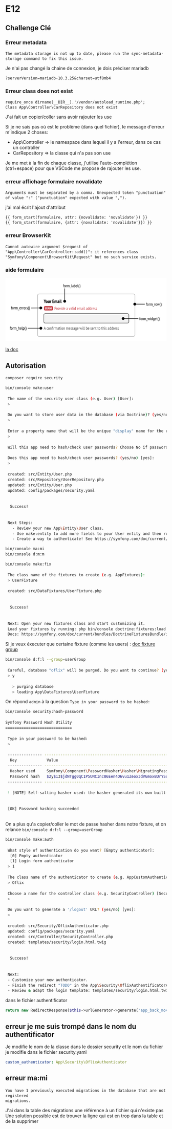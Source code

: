 # E12

## Challenge Clé

### Erreur metadata

```text
The metadata storage is not up to date, please run the sync-metadata-storage command to fix this issue.
```

Je n'ai pas changé la chaine de connexion, je dois préciser mariadb

```text
?serverVersion=mariadb-10.3.25&charset=utf8mb4
```

### Erreur class does not exist

```text
require_once dirname(__DIR__).'/vendor/autoload_runtime.php';
Class App\Controller\CarRepository does not exist
```

J'ai fait un copier/coller sans avoir rajouter les use

Si je ne sais pas où est le problème (dans quel fichier), le message d'erreur m'indique 2 choses:

* App\Controller => le namespace dans lequel il y a l'erreur, dans ce cas un controller
* CarRepository => la classe qui n'a pas son use

Je me met à la fin de chaque classe, j'utilise l'auto-complétion (ctrl+espace) pour que VSCode me propose de rajouter les use.

### erreur affichage formulaire novalidate

```text
Arguments must be separated by a comma. Unexpected token "punctuation" of value ":" ("punctuation" expected with value ",").
```

j'ai mal écrit l'ajout d'attribut

```twig
{{ form_start(formulaire, attr: {novalidate: 'novalidate'}) }}
{{ form_start(formulaire, {attr: {novalidate: 'novalidate'}}) }}
```

### erreur BrowserKit

```text
Cannot autowire argument $request of "App\Controller\CarController::add()": it references class "Symfony\Component\BrowserKit\Request" but no such service exists.
```

### aide formulaire

![form](widget_form.png)

[la doc](https://symfony.com/doc/current/form/form_customization.html)

## Autorisation

```bash
composer require security
```

```bash
bin/console make:user

 The name of the security user class (e.g. User) [User]:
 > 

 Do you want to store user data in the database (via Doctrine)? (yes/no) [yes]:
 > 

 Enter a property name that will be the unique "display" name for the user (e.g. email, username, uuid) [email]:
 > 

 Will this app need to hash/check user passwords? Choose No if passwords are not needed or will be checked/hashed by some other system (e.g. a single sign-on server).

 Does this app need to hash/check user passwords? (yes/no) [yes]:
 > 

 created: src/Entity/User.php
 created: src/Repository/UserRepository.php
 updated: src/Entity/User.php
 updated: config/packages/security.yaml

           
  Success! 
           

 Next Steps:
   - Review your new App\Entity\User class.
   - Use make:entity to add more fields to your User entity and then run make:migration.
   - Create a way to authenticate! See https://symfony.com/doc/current/security.html
```

```bash
bin/console ma:mi
bin/console d:m:m
```

```bash
bin/console make:fix

 The class name of the fixtures to create (e.g. AppFixtures):
 > UserFixture

 created: src/DataFixtures/UserFixture.php

           
  Success! 
           

 Next: Open your new fixtures class and start customizing it.
 Load your fixtures by running: php bin/console doctrine:fixtures:load
 Docs: https://symfony.com/doc/current/bundles/DoctrineFixturesBundle/index.html
```

Si je veux éxecuter que certaine fixture (comme les users) : [doc fixture group](https://symfony.com/bundles/DoctrineFixturesBundle/current/index.html#fixture-groups-only-executing-some-fixtures)

```bash
bin/console d:f:l --group=userGroup

 Careful, database "oflix" will be purged. Do you want to continue? (yes/no) [no]:
 > y

   > purging database
   > loading App\DataFixtures\UserFixture
```

On répond `admin` à la question `Type in your password to be hashed:`

```bash
bin/console security:hash-password

Symfony Password Hash Utility
=============================

 Type in your password to be hashed:
 > 

 --------------- ----------------------------------------------------------------- 
  Key             Value                                                            
 --------------- ----------------------------------------------------------------- 
  Hasher used     Symfony\Component\PasswordHasher\Hasher\MigratingPasswordHasher  
  Password hash   $2y$13$jdNTgg0qC1P5UNCInc86Een4O6vu1Zeox3dVGmoxBUrYSoUCrx4hu     
 --------------- ----------------------------------------------------------------- 

 ! [NOTE] Self-salting hasher used: the hasher generated its own built-in salt.                               

                                                                                                              
 [OK] Password hashing succeeded                                                                              
                                                                                                              

```

On a plus qu'a copier/coller le mot de passe hasher dans notre fixture, et on relance `bin/console d:f:l --group=userGroup`


```bash
bin/console make:auth

 What style of authentication do you want? [Empty authenticator]:
  [0] Empty authenticator
  [1] Login form authenticator
 > 1

 The class name of the authenticator to create (e.g. AppCustomAuthenticator):
 > Oflix

 Choose a name for the controller class (e.g. SecurityController) [SecurityController]:
 > 

 Do you want to generate a '/logout' URL? (yes/no) [yes]:
 > 

 created: src/Security/OflixAuthenticator.php
 updated: config/packages/security.yaml
 created: src/Controller/SecurityController.php
 created: templates/security/login.html.twig

           
  Success! 
           

 Next:
 - Customize your new authenticator.
 - Finish the redirect "TODO" in the App\Security\OflixAuthentificatorAuthenticator::onAuthenticationSuccess() method.
 - Review & adapt the login template: templates/security/login.html.twig.
```

dans le fichier authentificator

```php
return new RedirectResponse($this->urlGenerator->generate('app_back_movie_index'));
```


## erreur je me suis trompé dans le nom du authentificator

Je modifie le nom de la classe dans le dossier security et le nom du fichier
je modifie dans le fichier security.yaml

```yaml
custom_authenticator: App\Security\OflixAuthenticator
```

## erreur ma:mi

```text
You have 1 previously executed migrations in the database that are not registered
migrations.
```

J'ai dans la table des migrations une référence à un fichier qui n'existe pas
Une solution possible est de trouver la ligne qui est en trop dans la table et de la supprimer
